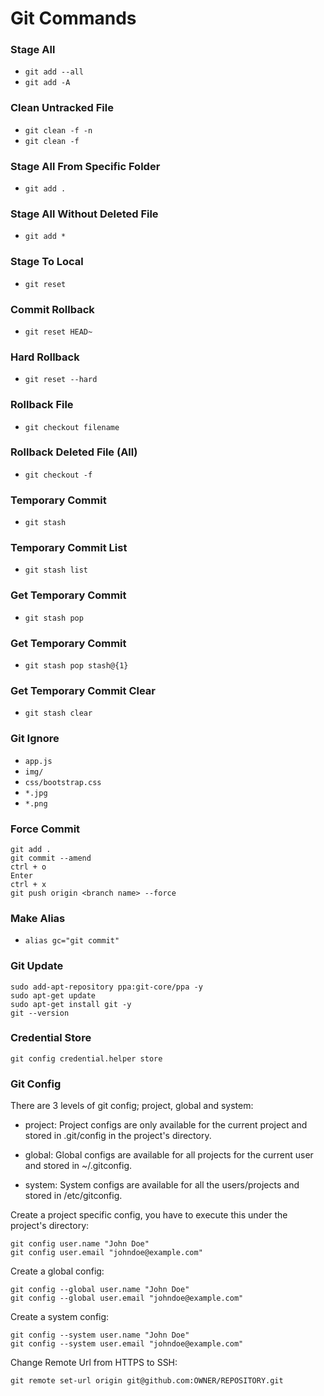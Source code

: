 # Git Commands

### Stage All
- `git add --all`
- `git add -A`

### Clean Untracked File
- `git clean -f -n`
- `git clean -f`
### Stage All From Specific Folder
- `git add .`

### Stage All Without Deleted File 
- `git add *`

### Stage To Local
- `git reset`

### Commit Rollback
- `git reset HEAD~`

### Hard Rollback
- `git reset --hard`

### Rollback File
- `git checkout filename`

### Rollback Deleted File (All)
- `git checkout -f`

### Temporary Commit
- `git stash`

### Temporary Commit List
- `git stash list`
### Get Temporary Commit
- `git stash pop`

### Get Temporary Commit
- `git stash pop stash@{1}`

### Get Temporary Commit Clear
- `git stash clear`

### Git Ignore
- `app.js`
- `img/`
- `css/bootstrap.css`
- `*.jpg`
- `*.png`

### Force Commit

`git add .`\
`git commit --amend` \
`ctrl + o`\
`Enter`\
`ctrl + x`\
`git push origin <branch name> --force`

### Make Alias
- `alias gc="git commit"`

### Git Update
```
sudo add-apt-repository ppa:git-core/ppa -y
sudo apt-get update
sudo apt-get install git -y
git --version
```

### Credential Store
```
git config credential.helper store
```

### Git Config
There are 3 levels of git config; project, global and system: 

- project: Project configs are only available for the current project and stored in .git/config in the project's directory.

- global: Global configs are available for all projects for the current user and stored in ~/.gitconfig.

- system: System configs are available for all the users/projects and stored in /etc/gitconfig.


Create a project specific config, you have to execute this under the project's directory:
```
git config user.name "John Doe"
git config user.email "johndoe@example.com"
```

Create a global config:
```
git config --global user.name "John Doe"
git config --global user.email "johndoe@example.com"
```

Create a system config:
```
git config --system user.name "John Doe"
git config --system user.email "johndoe@example.com"
```

Change Remote Url from HTTPS to SSH:

```
git remote set-url origin git@github.com:OWNER/REPOSITORY.git
```
